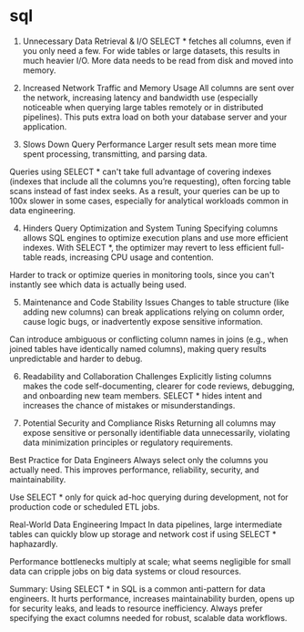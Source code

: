 # sql
1. Unnecessary Data Retrieval & I/O
SELECT * fetches all columns, even if you only need a few. For wide tables or large datasets, this results in much heavier I/O. More data needs to be read from disk and moved into memory.

2. Increased Network Traffic and Memory Usage
All columns are sent over the network, increasing latency and bandwidth use (especially noticeable when querying large tables remotely or in distributed pipelines). This puts extra load on both your database server and your application.

3. Slows Down Query Performance
Larger result sets mean more time spent processing, transmitting, and parsing data.

Queries using SELECT * can't take full advantage of covering indexes (indexes that include all the columns you’re requesting), often forcing table scans instead of fast index seeks. As a result, your queries can be up to 100x slower in some cases, especially for analytical workloads common in data engineering.

4. Hinders Query Optimization and System Tuning
Specifying columns allows SQL engines to optimize execution plans and use more efficient indexes. With SELECT *, the optimizer may revert to less efficient full-table reads, increasing CPU usage and contention.

Harder to track or optimize queries in monitoring tools, since you can't instantly see which data is actually being used.

5. Maintenance and Code Stability Issues
Changes to table structure (like adding new columns) can break applications relying on column order, cause logic bugs, or inadvertently expose sensitive information.

Can introduce ambiguous or conflicting column names in joins (e.g., when joined tables have identically named columns), making query results unpredictable and harder to debug.

6. Readability and Collaboration Challenges
Explicitly listing columns makes the code self-documenting, clearer for code reviews, debugging, and onboarding new team members. SELECT * hides intent and increases the chance of mistakes or misunderstandings.

7. Potential Security and Compliance Risks
Returning all columns may expose sensitive or personally identifiable data unnecessarily, violating data minimization principles or regulatory requirements.

Best Practice for Data Engineers
Always select only the columns you actually need. This improves performance, reliability, security, and maintainability.

Use SELECT * only for quick ad-hoc querying during development, not for production code or scheduled ETL jobs.

Real-World Data Engineering Impact
In data pipelines, large intermediate tables can quickly blow up storage and network cost if using SELECT * haphazardly.

Performance bottlenecks multiply at scale; what seems negligible for small data can cripple jobs on big data systems or cloud resources.

Summary:
Using SELECT * in SQL is a common anti-pattern for data engineers. It hurts performance, increases maintainability burden, opens up for security leaks, and leads to resource inefficiency. Always prefer specifying the exact columns needed for robust, scalable data workflows.
